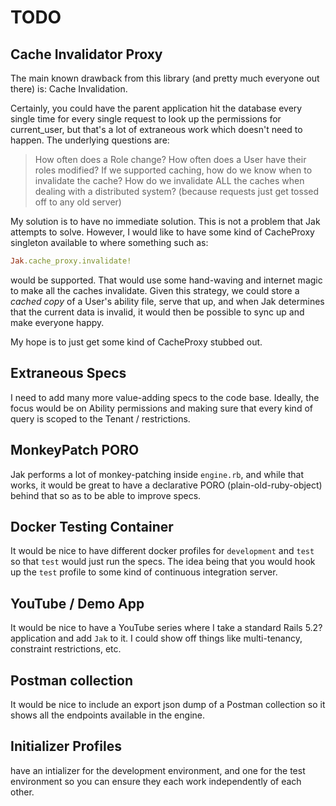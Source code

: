 # TODO

## Cache Invalidator Proxy

The main known drawback from this library (and pretty much everyone out there) is: Cache Invalidation.

Certainly, you could have the parent application hit the database every single time for every single request to look up the permissions for current_user, but that's a lot of extraneous work which doesn't need to happen. The underlying questions are:

> How often does a Role change?
> How often does a User have their roles modified?
> If we supported caching, how do we know when to invalidate the cache?
> How do we invalidate ALL the caches when dealing with a distributed system? (because requests just get tossed off to any old server)

My solution is to have no immediate solution. This is not a problem that Jak attempts to solve. However, I would like to have some kind of CacheProxy singleton available to where something such as:

```ruby
Jak.cache_proxy.invalidate!
```

would be supported. That would use some hand-waving and internet magic to make all the caches invalidate. Given this strategy, we could store a *cached copy* of a User's ability file, serve that up, and when Jak determines that the current data is invalid, it would then be possible to sync up and make everyone happy.

My hope is to just get some kind of CacheProxy stubbed out.

## Extraneous Specs

I need to add many more value-adding specs to the code base. Ideally, the focus would be on Ability permissions and making sure that every kind of query is scoped to the Tenant / restrictions.

## MonkeyPatch PORO

Jak performs a lot of monkey-patching inside `engine.rb`, and while that works, it would be great to have a declarative PORO (plain-old-ruby-object) behind that so as to be able to improve specs.

## Docker Testing Container

It would be nice to have different docker profiles for `development` and `test` so that `test` would just run the specs. The idea being that you would hook up the `test` profile to some kind of continuous integration server.

## YouTube / Demo App

It would be nice to have a YouTube series where I take a standard Rails 5.2? application and add `Jak` to it. I could show off things like multi-tenancy, constraint restrictions, etc.


## Postman collection

It would be nice to include an export json dump of a Postman collection so it shows all the endpoints available in the engine.


## Initializer Profiles

have an intializer for the development environment, and one for the test environment so you can ensure they each work independently of each other.
